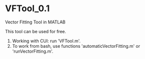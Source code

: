 # VFTool_0.1
Vector Fitting Tool in MATLAB

This tool can be used for free.

1) Working with CUI: run 'VFTool.m'.
2) To work from bash, use functions 'automaticVectorFitting.m' or 'runVectorFitting.m'.  
